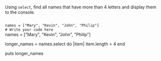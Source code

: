 Using `select`, find all names
that have more than 4 letters
and
display them to the console.

<codeblock language="ruby" type="exercise" testMode="fixedInput">
<code>
names = ["Mary", "Kevin", "John", "Philip"]
# Write your code here
</code>

<solution>
names = ["Mary", "Kevin", "John", "Philip"]

longer_names = names.select do |item|
  item.length > 4
end

puts longer_names
</solution>
</codeblock>
